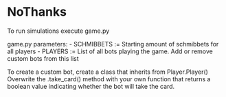 # NoThanks
To run simulations execute game.py

game.py parameters:
    - SCHMIBBETS := Starting amount of schmibbets for all players
    - PLAYERS := List of all bots playing the game. Add or remove custom bots from this list

To create a custom bot, create a class that inherits from Player.Player()
Overwrite the .take_card() method with your own function that returns a boolean value indicating whether the bot will take the card.
